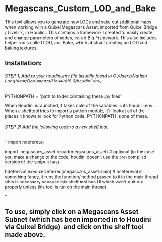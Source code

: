 # Megascans_Custom_LOD_and_Bake
This tool allows you to generate new LODs and bake out additional maps when working with a Quixel Megascans Asset, imported from Quixel Bridge / Livelink, in Houdini.  This contains a framework I created to easily create and change parameters of nodes, called Big Framework. This also includes helper tools called LOD, and Bake, which abstract creating an LOD and baking textures.

## Installation:

###### STEP 1) Add to your houdini.env file (usually found in C:/Users/Nathan Longhurst/Documents/Houdini18.0/houdini.env):

PYTHONPATH = "path to folder containing these .py files"

When Houdini is launched, it takes note of the variables in its houdini.env . When a shelftool tries to import a python module, it'll look at all of the places it knows to look for Python code, PYTHONPATH is one of these.


###### STEP 2) Add the following code to a new shelf tool:

"
import hdefereval

import megascans_asset
reload(megascans_asset) # optional (in the case you make a change to the code, houdini doesn't use the pre-compiled version of the script it has)

hdefereval.executeDeferred(megascans_asset.main) # hdefereval is something fancy, it runs the function/method passed to it in the main thread (this is necessary because this shelf tool has UI which won't quit out properly unless this tool is run on the main thread)

"

## To use, simply click on a Megascans Asset Subnet (which has been imported in to Houdini via Quixel Bridge), and click on the shelf tool made above.
